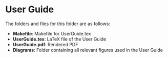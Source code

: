 # User Guide

The folders and files for this folder are as follows:
- **Makefile**: Makefile for UserGuide.tex
- **UserGuide.tex**: LaTeX file of the User Guide
- **UserGuide.pdf**: Rendered PDF
- **Diagrams**: Folder containing all relevant figures used in the User Guide
